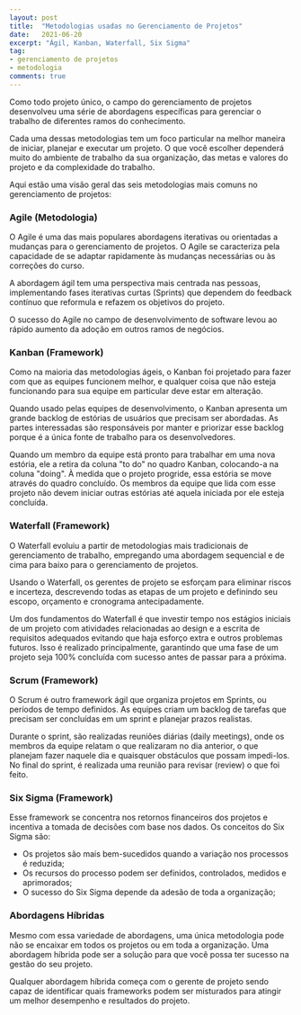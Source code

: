 ```yaml
---
layout: post
title:  "Metodologias usadas no Gerenciamento de Projetos"
date:   2021-06-20
excerpt: "Ágil, Kanban, Waterfall, Six Sigma"
tag:
- gerenciamento de projetos
- metodologia
comments: true
---
```

Como todo projeto único, o campo do gerenciamento de projetos desenvolveu uma série de abordagens específicas para gerenciar o trabalho de diferentes ramos do conhecimento.

Cada uma dessas metodologias tem um foco particular na melhor maneira de iniciar, planejar e executar um projeto. O que você escolher dependerá muito do ambiente de trabalho da sua organização, das metas e valores do projeto e da complexidade do trabalho.

Aqui estão uma visão geral das seis metodologias mais comuns no gerenciamento de projetos:

### Agile (Metodologia)
O Agile é uma das mais populares abordagens iterativas ou orientadas a mudanças para o gerenciamento de projetos. O Agile se caracteriza pela capacidade de se adaptar rapidamente às mudanças necessárias ou às correções do curso.

A abordagem ágil tem uma perspectiva mais centrada nas pessoas, implementando fases iterativas curtas (Sprints) que dependem do feedback contínuo que reformula e refazem os objetivos do projeto.

O sucesso do Agile no campo de desenvolvimento de software levou ao rápido aumento da adoção em outros ramos de negócios.

### Kanban (Framework)
Como na maioria das metodologias ágeis, o Kanban foi projetado para fazer com que as equipes funcionem melhor, e qualquer coisa que não esteja funcionando para sua equipe em particular deve estar em alteração.

Quando usado pelas equipes de desenvolvimento, o Kanban apresenta um grande backlog de estórias de usuários que precisam ser abordadas. As partes interessadas são responsáveis por manter e priorizar esse backlog porque é a única fonte de trabalho para os desenvolvedores.

Quando um membro da equipe está pronto para trabalhar em uma nova estória, ele a retira da coluna "to do" no quadro Kanban, colocando-a na coluna "doing". À medida que o projeto progride, essa estória se move através do quadro concluído. Os membros da equipe que lida com esse projeto não devem iniciar outras estórias até aquela iniciada por ele esteja concluída.

### Waterfall (Framework)
O Waterfall evoluiu a partir de metodologias mais tradicionais de gerenciamento de trabalho, empregando uma abordagem sequencial e de cima para baixo para o gerenciamento de projetos.

Usando o Waterfall, os gerentes de projeto se esforçam para eliminar riscos e incerteza, descrevendo todas as etapas de um projeto e definindo seu escopo, orçamento e cronograma antecipadamente.

Um dos fundamentos do Waterfall é que investir tempo nos estágios iniciais de um projeto com atividades relacionadas ao design e a escrita de requisitos adequados evitando que haja esforço extra e outros problemas futuros. Isso é realizado principalmente, garantindo que uma fase de um projeto seja 100% concluída com sucesso antes de passar para a próxima.

### Scrum (Framework)
O Scrum é outro framework ágil que organiza projetos em Sprints, ou períodos de tempo definidos. As equipes criam um backlog de tarefas que precisam ser concluídas em um sprint e planejar prazos realistas.

Durante o sprint, são realizadas reuniões diárias (daily meetings), onde os membros da equipe relatam o que realizaram no dia anterior, o que planejam fazer naquele dia e quaisquer obstáculos que possam impedi-los. No final do sprint, é realizada uma reunião para revisar (review) o que foi feito.

### Six Sigma (Framework)
Esse framework se concentra nos retornos financeiros dos projetos e incentiva a tomada de decisões com base nos dados. Os conceitos do Six Sigma são:

- Os projetos são mais bem-sucedidos quando a variação nos processos é reduzida;
- Os recursos do processo podem ser definidos, controlados, medidos e aprimorados;
- O sucesso do Six Sigma depende da adesão de toda a organização;

### Abordagens Híbridas
Mesmo com essa variedade de abordagens, uma única metodologia pode não se encaixar em todos os projetos ou em toda a organização. Uma abordagem híbrida pode ser a solução para que você possa ter sucesso na gestão do seu projeto.

Qualquer abordagem híbrida começa com o gerente de projeto sendo capaz de identificar quais frameworks podem ser misturados para atingir um melhor desempenho e resultados do projeto.